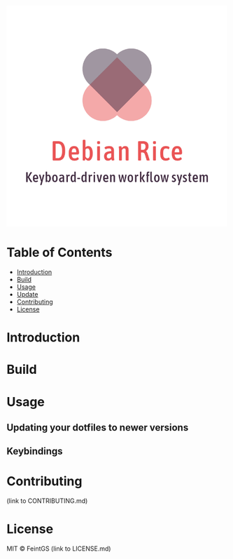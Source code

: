![Project logo](rice_logo.png)


# Table of Contents
* [Introduction](#introduction)
* [Build](#build)
* [Usage](#usage)
* [Update](#update)
* [Contributing](#contributing)
* [License](#license)

# Introduction

# Build

# Usage

## Updating your dotfiles to newer versions
## Keybindings

# Contributing
(link to CONTRIBUTING.md)

# License
MIT © FeintGS (link to LICENSE.md)
